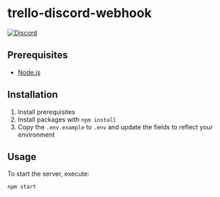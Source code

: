 trello-discord-webhook
================
[![Discord](https://discordapp.com/api/guilds/761634353859395595/embed.png)](https://discord.gg/tJFNC5Y)

## Prerequisites
* [Node.js](https://nodejs.org/en/download/current/)

## Installation
1. Install prerequisites
2. Install packages with `npm install`
3. Copy the `.env.example` to `.env` and update the fields to reflect your environment

## Usage
To start the server, execute:

    npm start

